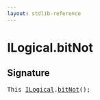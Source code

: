 ```yaml
---
layout: stdlib-reference
---
```


# ILogical\.bitNot

## Signature 

<pre>
<span class="code_keyword">This</span> <a href="/stdlib-reference/interfaces/ILogical/index" class="code_type">ILogical</a>.<a href="/stdlib-reference/interfaces/ILogical/bitNot">bitNot</a>();

</pre>

